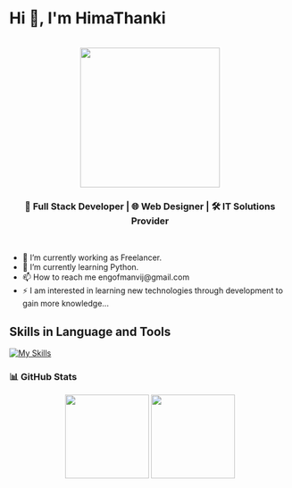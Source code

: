 <h1>Hi 👋, I'm HimaThanki</h1>
<br>
<div id="header" align="center">
  <img src="https://media.giphy.com/media/lebpnk3qVPAjBxIKKc/giphy.gif" width="250"/>
</div>
<h3 align="center">🚀 Full Stack Developer | 🌐 Web Designer | 🛠️ IT Solutions Provider</h3>
<br>
<ul>
    <li>🔭 I’m currently working as Freelancer.</li>
    <li>🌱 I’m currently learning Python.</li>
    <li>📫 How to reach me engofmanvij@gmail.com </li>
    <li>⚡ I am interested in learning new technologies through development to gain more knowledge...</li>
</ul>

## Skills in Language and Tools

[![My Skills](https://skillicons.dev/icons?i=c,cpp,java,js,dotnet,react,python,html,css,php,vscode,androidstudio,kotlin,mysql,visualstudio,wordpress,cs,nodejs,linux,django,bootstrap,laravel,git,ps,powershell&theme=light)](https://skillicons.dev)

<!-- GitHub Stats -->
### 📊 GitHub Stats

<div align="center">
  <img src="https://github-readme-stats.vercel.app/api?username=HimaThanki&show_icons=true&theme=tokyonight" height="150" />
  <img src="https://github-readme-streak-stats.herokuapp.com/?user=HimaThanki&theme=tokyonight" height="150" />
</div>
